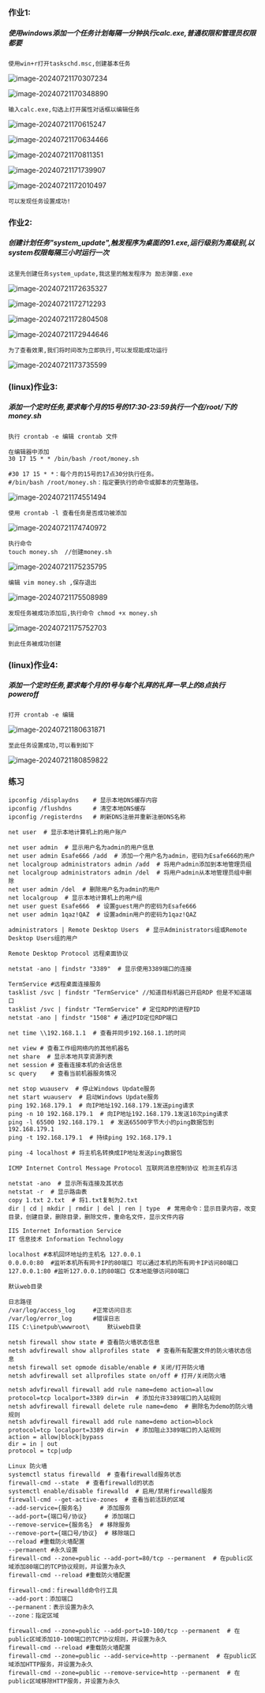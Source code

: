 ### 作业1:

##### 使用windows添加一个任务计划每隔一分钟执行calc.exe,普通权限和管理员权限都要

```
使用win+r打开taskschd.msc,创建基本任务
```

![image-20240721170307234](.\assets\image-20240721170307234.png)

![image-20240721170348890](.\assets\image-20240721170348890.png)

```
输入calc.exe,勾选上打开属性对话框以编辑任务
```

![image-20240721170615247](.\assets\image-20240721170615247.png)

![image-20240721170634466](.\assets\image-20240721170634466.png)

![image-20240721170811351](.\assets\image-20240721170811351.png)

![image-20240721171739907](.\assets\image-20240721171739907.png)

![image-20240721172010497](.\assets\image-20240721172010497.png)

```
可以发现任务设置成功!
```

### 作业2:

##### 创建计划任务"system_update",触发程序为桌面的91.exe,运行级别为高级别,以system权限每隔三小时运行一次

```
这里先创建任务system_update,我这里的触发程序为 励志弹窗.exe 
```

![image-20240721172635327](.\assets\image-20240721172635327.png)

![image-20240721172712293](.\assets\image-20240721172712293.png)

![image-20240721172804508](.\assets\image-20240721172804508.png)

![image-20240721172944646](.\assets\image-20240721172944646.png)

```
为了查看效果,我们将时间改为立即执行,可以发现能成功运行
```

![image-20240721173735599](.\assets\image-20240721173735599.png)

### (linux)作业3:

##### 添加一个定时任务,要求每个月的15号的17:30-23:59执行一个在/root/下的money.sh

```
执行 crontab -e 编辑 crontab 文件

在编辑器中添加
30 17 15 * * /bin/bash /root/money.sh

#30 17 15 * *：每个月的15号的17点30分执行任务。
#/bin/bash /root/money.sh：指定要执行的命令或脚本的完整路径。
```

![image-20240721174551494](.\assets\image-20240721174551494.png)

```
使用 crontab -l 查看任务是否成功被添加
```

![image-20240721174740972](.\assets\image-20240721174740972.png)

```
执行命令
touch money.sh  //创建money.sh
```

![image-20240721175235795](.\assets\image-20240721175235795.png)

```
编辑 vim money.sh ,保存退出
```

![image-20240721175508989](.\assets\image-20240721175508989.png)

```
发现任务被成功添加后,执行命令 chmod +x money.sh
```

![image-20240721175752703](.\assets\image-20240721175752703.png)

```
到此任务被成功创建
```



### (linux)作业4:

##### 添加一个定时任务,要求每个月的1号与每个礼拜的礼拜一早上的8点执行 poweroff

```
打开 crontab -e 编辑
```

![image-20240721180631871](.\assets\image-20240721180631871.png)

```
至此任务设置成功,可以看到如下
```

![image-20240721180859822](.\assets\image-20240721180859822.png)





### 练习

```
ipconfig /displaydns 	# 显示本地DNS缓存内容
ipconfig /flushdns 		# 清空本地DNS缓存
ipconfig /registerdns 	# 刷新DNS注册并重新注册DNS名称

net user  # 显示本地计算机上的用户账户

net user admin  # 显示用户名为admin的用户信息
net user admin Esafe666 /add  # 添加一个用户名为admin，密码为Esafe666的用户
net localgroup administrators admin /add  # 将用户admin添加到本地管理员组
net localgroup administrators admin /del  # 将用户admin从本地管理员组中删除
net user admin /del  # 删除用户名为admin的用户
net localgroup  # 显示本地计算机上的用户组
net user guest Esafe666  # 设置guest用户的密码为Esafe666
net user admin 1qaz!QAZ  # 设置admin用户的密码为1qaz!QAZ

administrators | Remote Desktop Users  # 显示Administrators组或Remote Desktop Users组的用户

Remote Desktop Protocol 远程桌面协议 

netstat -ano | findstr "3389"  # 显示使用3389端口的连接

TermService #远程桌面连接服务
tasklist /svc | findstr "TermService" //知道目标机器已开启RDP 但是不知道端口
tasklist /svc | findstr "TermService" # 定位RDP的进程PID
netstat -ano | findstr "1508" # 通过PID定位RDP端口

net time \\192.168.1.1  # 查看并同步192.168.1.1的时间

net view # 查看工作组网络内的其他机器名
net share  # 显示本地共享资源列表
net session # 查看连接本机的会话信息
sc query 	# 查看当前机器服务情况

net stop wuauserv  # 停止Windows Update服务
net start wuauserv  # 启动Windows Update服务
ping 192.168.179.1  # 向IP地址192.168.179.1发送ping请求
ping -n 10 192.168.179.1  # 向IP地址192.168.179.1发送10次ping请求
ping -l 65500 192.168.179.1  # 发送65500字节大小的ping数据包到192.168.179.1
ping -t 192.168.179.1  # 持续ping 192.168.179.1

ping -4 localhost # 将主机名转换成IP地址发送ping数据包

ICMP Internet Control Message Protocol 互联网消息控制协议 检测主机存活

netstat -ano  # 显示所有连接及其状态
netstat -r  # 显示路由表
copy 1.txt 2.txt  # 将1.txt复制为2.txt
dir | cd | mkdir | rmdir | del | ren | type  # 常用命令：显示目录内容，改变目录，创建目录，删除目录，删除文件，重命名文件，显示文件内容

IIS Internet Information Service 
IT 信息技术 Information Technology

localhost #本机回环地址的主机名 127.0.0.1 
0.0.0.0:80  #监听本机所有网卡IP的80端口 可以通过本机的所有网卡IP访问80端口
127.0.0.1:80 #监听127.0.0.1的80端口 仅本地能够访问80端口

默认web目录

日志路径
/var/log/access_log   	#正常访问日志
/var/log/error_log		#错误日志
IIS C:\inetpub\wwwroot\ 	默认web目录

netsh firewall show state # 查看防火墙状态信息
netsh advfirewall show allprofiles state  # 查看所有配置文件的防火墙状态信息
netsh firewall set opmode disable/enable # 关闭/打开防火墙
netsh advfirewall set allprofiles state on/off # 打开/关闭防火墙

netsh advfirewall firewall add rule name=demo action=allow protocol=tcp localport=3389 dir=in  # 添加允许3389端口的入站规则
netsh advfirewall firewall delete rule name=demo  # 删除名为demo的防火墙规则
netsh advfirewall firewall add rule name=demo action=block protocol=tcp localport=3389 dir=in  # 添加阻止3389端口的入站规则
action = allow|block|bypass
dir = in | out
protocol = tcp|udp

Linux 防火墙
systemctl status firewalld  # 查看firewalld服务状态
firewall-cmd --state  # 查看firewalld的状态
systemctl enable/disable firewalld  # 启用/禁用firewalld服务
firewall-cmd --get-active-zones  # 查看当前活跃的区域
--add-service={服务名} 	# 添加服务
--add-port={端口号/协议} 	# 添加端口
--remove-service={服务名} 	# 移除服务
--remove-port={端口号/协议} 	# 移除端口
--reload #重载防火墙配置
--permanent #永久设置
firewall-cmd --zone=public --add-port=80/tcp --permanent  # 在public区域添加80端口的TCP协议规则，并设置为永久
firewall-cmd --reload #重载防火墙配置

firewall-cmd：firewalld命令行工具
--add-port：添加端口
--permanent：表示设置为永久
--zone：指定区域

firewall-cmd --zone=public --add-port=10-100/tcp --permanent  # 在public区域添加10-100端口的TCP协议规则，并设置为永久
firewall-cmd --reload #重载防火墙配置
firewall-cmd --zone=public --add-service=http --permanent  # 在public区域添加HTTP服务，并设置为永久
firewall-cmd --zone=public --remove-service=http --permanent  # 在public区域移除HTTP服务，并设置为永久

```







